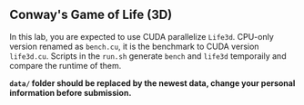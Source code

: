 ## Conway's Game of Life (3D)

In this lab, you are expected to use CUDA parallelize ```Life3d```. CPU-only version renamed as ```bench.cu```, it is the benchmark to CUDA version ```life3d.cu```. Scripts in the ```run.sh``` generate ```bench``` and ```life3d``` temporaily and compare the runtime of them.

<strong> ```data/``` folder should be replaced by the newest data, change your personal information before submission.</strong>